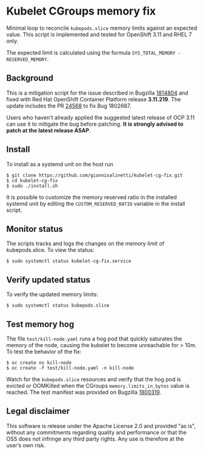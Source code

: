 # Kubelet CGroups memory fix

Minimal loop to reconcile `kubepods.slice` memory limits against an expected value.
This script is implemented and tested for OpenShift 3.11 and RHEL 7 only.

The expected limit is calculated using the formula `SYS_TOTAL_MEMORY - RESERVED_MEMORY`.

## Background
This is a mitigation script for the issue described in Bugzilla [1814804](https://bugzilla.redhat.com/show_bug.cgi?id=1814804) and fixed with 
Red Hat OpenShift Container Platform release **3.11.219**. The update includes the PR [24568](https://github.com/openshift/origin/pull/24568) to 
fix Bug 1802687.

Users who haven't already applied the suggested latest release of OCP 3.11 can use it to mitigate
the bug before patching. **It is strongly advised to patch at the latest release ASAP**.

## Install
To install as a systemd unit on the host run
```
$ git clone https://github.com/giannisalinetti/kubelet-cg-fix.git
$ cd kubelet-cg-fix
$ sudo ./install.sh
```

It is possible to customize the memory reserved ratio in the installed systemd unit by editing the `CUSTOM_RESERVED_RATIO` variable in the install script.

## Monitor status
The scripts tracks and logs the changes on the memory limit of kubepods.slice. To view the status:
```
$ sudo systemctl status kubelet-cg-fix.service
```

## Verify updated status
To verify the updated memory limits:
```
$ sudo systemctl status kubepods.slice
```

## Test memory hog
The file `test/kill-node.yaml` runs a hog pod that quickly saturates the memory of the node, causing
the kubelet to become unreachable for > 10m.
To test the behavior of the fix:
```
$ oc create ns kill-node
$ oc create -f test/kill-node.yaml -n kill-node
```

Watch for the `kubepods.slice` resources and verify that the hog pod is evicted or OOMKilled when the CGroups `memory.limits_in_bytes` value is reached.
The test manifest was provided on Bugzilla [1800319](https://bugzilla.redhat.com/show_bug.cgi?id=1800319).

## Legal disclaimer
This software is release under the Apache License 2.0 and provided "as is", without any commitments regarding quality and performance or that the OSS does not infringe any third party rights. 
Any use is therefore at the user’s own risk.

